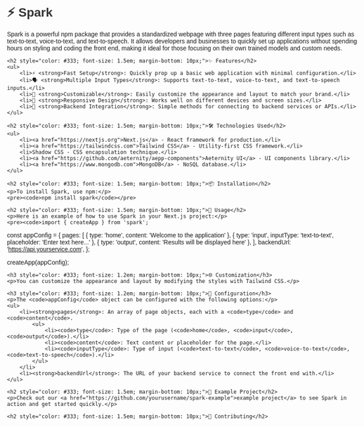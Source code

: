 <!DOCTYPE html>
<html lang="en">
<head>
    <meta charset="UTF-8">
    <meta http-equiv="X-UA-Compatible" content="IE=edge">
    <meta name="viewport" content="width=device-width, initial-scale=1.0">
    <title>Spark</title>
</head>
<body style="font-family: Arial, sans-serif; max-width: 800px; margin: 0 auto; padding: 20px;">
    <h1 style="color: #333; font-size: 2em; margin-bottom: 10px;">⚡ Spark</h1>
    <p>Spark is a powerful npm package that provides a standardized webpage with three pages featuring different input types such as text-to-text, voice-to-text, and text-to-speech. It allows developers and businesses to quickly set up applications without spending hours on styling and coding the front end, making it ideal for those focusing on their own trained models and custom needs.</p>

    <h2 style="color: #333; font-size: 1.5em; margin-bottom: 10px;">✨ Features</h2>
    <ul>
        <li>⚡ <strong>Fast Setup</strong>: Quickly prop up a basic web application with minimal configuration.</li>
        <li>🗣️ <strong>Multiple Input Types</strong>: Supports text-to-text, voice-to-text, and text-to-speech inputs.</li>
        <li>🎨 <strong>Customizable</strong>: Easily customize the appearance and layout to match your brand.</li>
        <li>📱 <strong>Responsive Design</strong>: Works well on different devices and screen sizes.</li>
        <li>🔗 <strong>Backend Integration</strong>: Simple methods for connecting to backend services or APIs.</li>
    </ul>

    <h2 style="color: #333; font-size: 1.5em; margin-bottom: 10px;">🛠️ Technologies Used</h2>
    <ul>
        <li><a href="https://nextjs.org">Next.js</a> - React framework for production.</li>
        <li><a href="https://tailwindcss.com">Tailwind CSS</a> - Utility-first CSS framework.</li>
        <li>Shadow CSS - CSS encapsulation technique.</li>
        <li><a href="https://github.com/aeternity/aepp-components">Aeternity UI</a> - UI components library.</li>
        <li><a href="https://www.mongodb.com">MongoDB</a> - NoSQL database.</li>
    </ul>

    <h2 style="color: #333; font-size: 1.5em; margin-bottom: 10px;">📦 Installation</h2>
    <p>To install Spark, use npm:</p>
    <pre><code>npm install spark</code></pre>

    <h2 style="color: #333; font-size: 1.5em; margin-bottom: 10px;">🚀 Usage</h2>
    <p>Here is an example of how to use Spark in your Next.js project:</p>
    <pre><code>import { createApp } from 'spark';

const appConfig = {
  pages: [
    { type: 'home', content: 'Welcome to the application' },
    { type: 'input', inputType: 'text-to-text', placeholder: 'Enter text here...' },
    { type: 'output', content: 'Results will be displayed here' },
  ],
  backendUrl: 'https://api.yourservice.com',
};

createApp(appConfig);</code></pre>

    <h3 style="color: #333; font-size: 1.2em; margin-bottom: 10px;">🌐 Customization</h3>
    <p>You can customize the appearance and layout by modifying the styles with Tailwind CSS.</p>

    <h3 style="color: #333; font-size: 1.2em; margin-bottom: 10px;">📄 Configuration</h3>
    <p>The <code>appConfig</code> object can be configured with the following options:</p>
    <ul>
        <li><strong>pages</strong>: An array of page objects, each with a <code>type</code> and <code>content</code>.
            <ul>
                <li><code>type</code>: Type of the page (<code>home</code>, <code>input</code>, <code>output</code>).</li>
                <li><code>content</code>: Text content or placeholder for the page.</li>
                <li><code>inputType</code>: Type of input (<code>text-to-text</code>, <code>voice-to-text</code>, <code>text-to-speech</code>).</li>
            </ul>
        </li>
        <li><strong>backendUrl</strong>: The URL of your backend service to connect the front end with.</li>
    </ul>

    <h2 style="color: #333; font-size: 1.5em; margin-bottom: 10px;">🌟 Example Project</h2>
    <p>Check out our <a href="https://github.com/yourusername/spark-example">example project</a> to see Spark in action and get started quickly.</p>

    <h2 style="color: #333; font-size: 1.5em; margin-bottom: 10px;">🤝 Contributing</h2>
</body>
</html>
